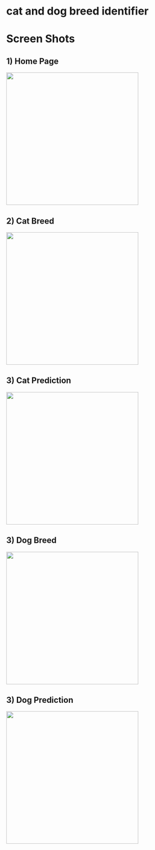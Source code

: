 # cat and dog breed identifier

# Screen Shots

## 1) Home Page
<img src="screen_shots/1.png" width="350">

## 2) Cat Breed
<img src="screen_shots/2.png" width="350">

## 3) Cat Prediction
<img src="screen_shots/3.png" width="350">

## 3) Dog Breed
<img src="screen_shots/4.png" width="350">

## 3) Dog Prediction
<img src="screen_shots/5.png" width="350">
